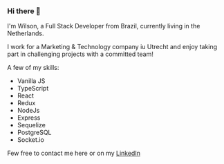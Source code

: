 ### Hi there 👋

I'm Wilson, a Full Stack Developer from Brazil, currently living in the Netherlands.

I work for a Marketing & Technology company iu Utrecht and enjoy taking part in challenging projects with a committed team!

A few of my skills:

- Vanilla JS
- TypeScript
- React
- Redux
- NodeJs
- Express
- Sequelize
- PostgreSQL
- Socket.io

Few free to contact me here or on my [LinkedIn](https://www.linkedin.com/in/wil-alves "LinkedIn")


